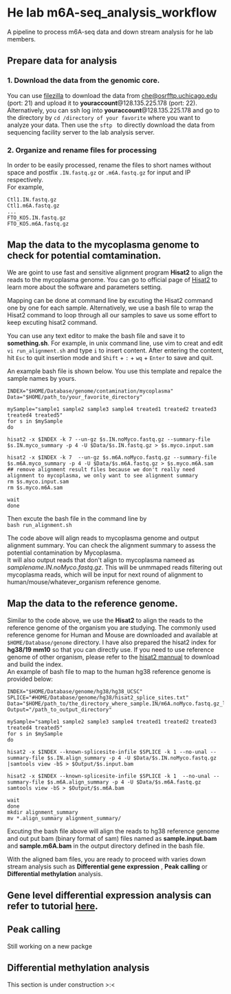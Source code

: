 # He lab m6A-seq_analysis_workflow
A pipeline to process m6A-seq data and down stream analysis for he lab members. 

## Prepare data for analysis
### 1. Download the data from the genomic core. 
You can use [filezilla](https://filezilla-project.org/download.php?type=client) to download the data from che@osrfftp.uchicago.edu (port: 21) and upload it to **youraccount**@128.135.225.178 (port: 22).  
Alternatively, you can ssh log into **youraccount**@128.135.225.178 and go to the directory by `cd /directory of your favorite` where you want to analyze your data. Then use the `sftp ` to directly download the data from sequencing facility server to the lab analysis server. 

### 2. Organize and rename files for processing
In order to be easily processed, rename the files to short names without space and postfix `.IN.fastq.gz` or `.m6A.fastq.gz` for input and IP respectively.  
For example, 
```
Ctl1.IN.fastq.gz
Ctl1.m6A.fastq.gz
...
FTO_KO5.IN.fastq.gz
FTO_KO5.m6A.fastq.gz
```

## Map the data to the mycoplasma genome to check for potential comtamination.
We are goint to use fast and sensitive alignment program **Hisat2** to align the reads to the mycoplasma genome. You can go to official page of [Hisat2](https://ccb.jhu.edu/software/hisat2/index.shtml) to learn more about the software and parameters setting.  
  
Mapping can be done at command line by excuting the Hisat2 command one by one for each sample. Alternatively, we use a bash file to wrap the Hisat2 command to loop through all our samples to save us some effort to keep excuting hisat2 command.  
  
You can use any text editor to make the bash file and save it to **something.sh**. For example, in unix command line, use vim to creat and edit `vi run_alignment.sh` and type `i` to insert content. After entering the content, hit `Esc` to quit insertion mode and `Shift` + `:` + `wq` + `Enter` to save and quit.  
  
An example bash file is shown below. You use this template and repalce the sample names by yours. 
```
INDEX="$HOME/Database/genome/contamination/mycoplasma"
Data="$HOME/path_to/your_favorite_directory"

mySample="sample1 sample2 sample3 sample4 treated1 treated2 treated3 treated4 treated5"
for s in $mySample
do 

hisat2 -x $INDEX -k 7 --un-gz $s.IN.noMyco.fastq.gz --summary-file $s.IN.myco_summary -p 4 -U $Data/$s.IN.fastq.gz > $s.myco.input.sam

hisat2 -x $INDEX -k 7  --un-gz $s.m6A.noMyco.fastq.gz --summary-file $s.m6A.myco_summary -p 4 -U $Data/$s.m6A.fastq.gz > $s.myco.m6A.sam
## remove alignment result files because we don't really need alignment to mycoplasma, we only want to see alignment summary
rm $s.myco.input.sam
rm $s.myco.m6A.sam 

wait
done
```
Then excute the bash file in the command line by  
`bash run_alignment.sh`  
  
The code above will align reads to mycoplasma genome and output alignment summary. You can check the alignment summary to assess the potential contamination by Mycoplasma.  
It will also output reads that don't align to mycoplasma nameed as *samplename.IN.noMyco.fastq.gz*. This will be unmmaped reads filtering out mycoplasma reads, which will be input for next round of alignment to human/mouse/whatever_organism reference genome.

## Map the data to the reference genome.
Similar to the code above, we use the **Hisat2** to align the reads to the reference genome of the organism you are studying. The commonly used reference genome for Human and Mouse are downloaded and available at `$HOME/Database/genome` directory. I have also prepared the hisat2 index for **hg38/19** **mm10** so that you can directly use. If you need to use reference genome of other organism, please refer to the [hisat2 mannual](https://ccb.jhu.edu/software/hisat2/manual.shtml) to download and build the index.  
An example of bash file to map to the human hg38 reference genome is provided below:  
```
INDEX="$HOME/Database/genome/hg38/hg38_UCSC"
SPLICE="#HOME/Database/genome/hg38/hisat2_splice_sites.txt"
Data="$HOME/path_to/the_directory_where_sample.IN/m6A.noMyco.fastq.gz_locate"
Output="/path_to_output_directory"

mySample="sample1 sample2 sample3 sample4 treated1 treated2 treated3 treated4 treated5"
for s in $mySample
do 

hisat2 -x $INDEX --known-splicesite-infile $SPLICE -k 1 --no-unal --summary-file $s.IN.align_summary -p 4 -U $Data/$s.IN.noMyco.fastq.gz |samtools view -bS > $Output/$s.input.bam

hisat2 -x $INDEX --known-splicesite-infile $SPLICE -k 1  --no-unal --summary-file $s.m6A.align_summary -p 4 -U $Data/$s.m6A.fastq.gz samtools view -bS > $Output/$s.m6A.bam

wait
done
mkdir alignment_summary
mv *.align_summary alignment_summary/
```
Excuting the bash file above will align the reads to hg38 reference genome and out put bam (binary format of sam) files named as **sample.input.bam** and **sample.m6A.bam** in the output directory defined in the bash file.  

With the aligned bam files, you are ready to proceed with varies down stream analysis such as **Differential gene expression** , **Peak calling** or **Differential methylation** analysis.  

## Gene level differential expression analysis can refer to tutorial [here](https://www.bioconductor.org/help/workflows/rnaseqGene/). 

## Peak calling
Still working on a new packge

## Differential methylation analysis
This section is under construction >:< 

